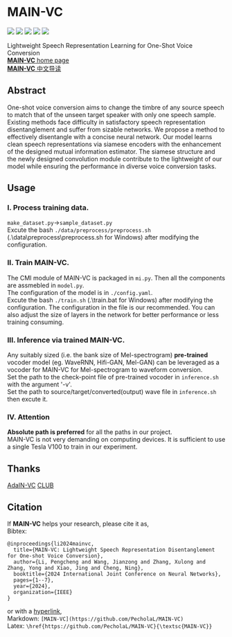 # MAIN-VC
[![](https://img.shields.io/badge/LICENSE-Apache_2.0-yellow?style=flat)](https://github.com/PecholaL/MAIN-VC/blob/main/LICENSE) 
[![](https://img.shields.io/badge/IJCNN-2024-green?style=flat)](https://2024.ieeewcci.org/) 
[![](https://img.shields.io/badge/AI-speech-pink?style=flat)](https://github.com/PecholaL/MAIN-VC) 
[![](https://img.shields.io/badge/arXiv-2405.00930-red?style=flat)](https://arxiv.org/pdf/2405.00930)
[![](https://img.shields.io/badge/Pechola_L-blue?style=flat)](https://github.com/PecholaL)

Lightweight Speech Representation Learning for One-Shot Voice Conversion  
[**MAIN-VC** home page](https://pecholal.github.io/MAIN-VC-demo/)  
[**MAIN-VC** 中文导读](https://pecholal.github.io/2024/02/14/main_vc/)  

## Abstract
One-shot voice conversion aims to change the timbre of any source speech to match that of the unseen target speaker with only one speech sample. Existing methods face difficulty in satisfactory speech representation disentanglement and suffer from sizable networks. We propose a method to effectively disentangle with a concise neural network. Our model learns clean speech representations via siamese encoders with the enhancement of the designed mutual information estimator. The siamese structure and the newly designed convolution module contribute to the lightweight of our model while ensuring the performance in diverse voice conversion tasks.

## Usage
### I. Process training data.
`make_dataset.py`->`sample_dataset.py`  
Excute the bash `./data/preprocess/preprocess.sh` (.\data\preprocess\preprocess.sh for Windows) after modifying the configuration.

### II. Train MAIN-VC.
The CMI module of MAIN-VC is packaged in `mi.py`. Then all the components are assmebled in `model.py`.  
The configuration of the model is in `./config.yaml`.  
Excute the bash `./train.sh` (.\train.bat for Windows) after modifying the configuration. The configuration in the file is our recommended. You can also adjust the size of layers in the network for better performance or less training consuming.

### III. Inference via trained MAIN-VC.
Any suitably sized (i.e. the bank size of Mel-spectrogram) **pre-trained** vocoder model (eg. WaveRNN, Hifi-GAN, Mel-GAN) can be leveraged as a vocoder for MAIN-VC for Mel-spectrogram to waveform conversion.  
Set the path to the check-point file of pre-trained vocoder in `inference.sh` with the argument '-v'.  
Set the path to source/target/converted(output) wave file in `inference.sh` then excute it. 

### IV. Attention
**Absolute path is preferred** for all the paths in our project.  
MAIN-VC is not very demanding on computing devices. It is sufficient to use a single Tesla V100 to train in our experiment.  

## Thanks
[AdaIN-VC](https://github.com/jjery2243542/adaptive_voice_conversion) [CLUB](https://github.com/Linear95/CLUB)    

## Citation
If **MAIN-VC** helps your research, please cite it as,  
Bibtex: 
```
@inproceedings{li2024mainvc,
  title={MAIN-VC: Lightweight Speech Representation Disentanglement for One-shot Voice Conversion},
  author={Li, Pengcheng and Wang, Jianzong and Zhang, Xulong and Zhang, Yong and Xiao, Jing and Cheng, Ning},
  booktitle={2024 International Joint Conference on Neural Networks},
  pages={1--7},
  year={2024},
  organization={IEEE}
}
```

or with a [hyperlink](https://github.com/PecholaL/MAIN-VC),  
Markdown: `[MAIN-VC](https://github.com/PecholaL/MAIN-VC)`  
Latex: `\href{https://github.com/PecholaL/MAIN-VC}{\textsc{MAIN-VC}}`
